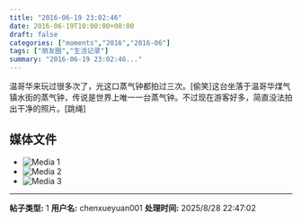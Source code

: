 ```yaml
---
title: "2016-06-19 23:02:46"
date: 2016-06-19T10:00:00+08:00
draft: false
categories: ["moments","2016","2016-06"]
tags: ["朋友圈","生活记录"]
summary: "2016-06-19 23:02:46..."
---
```


温哥华来玩过很多次了，光这口蒸气钟都拍过三次。[偷笑]这台坐落于温哥华煤气镇水街的蒸气钟，传说是世界上唯一一台蒸气钟。不过现在游客好多，简直没法拍出干净的照片。[跳绳]

## 媒体文件

- ![Media 1](/Moments/photos/2016-06-19/201606192302460.jpg)
- ![Media 2](/Moments/photos/2016-06-19/201606192302461.jpg)
- ![Media 3](/Moments/photos/2016-06-19/201606192302462.jpg)

---

**帖子类型:** 1
**用户名:** chenxueyuan001
**处理时间:** 2025/8/28 22:47:02